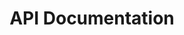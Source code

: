 ---
title: API Documentation



toc_footers:
  - <a href='https://cmsonline.com'>Documentation Powered by CMS</a>

includes:
  - modules/introduction
  - modules/setup
  - modules/authentication
  - api/invoice
  - api/invoicefooter
  - api/payplan
  - api/customer
  - api/transaction
  - errors

search: true
---